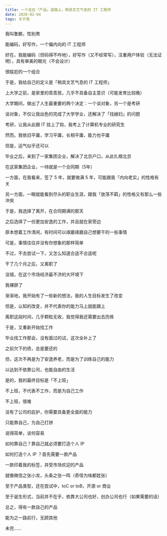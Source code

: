 ```yaml
---
title: 一个走在「产品」道路上，稍具文艺气息的 IT 工程师
date: 2020-02-04
tags: 关于我
---
```


我叫鲁鹏，性别男

能编码，好写作，一个偏内向的 IT 工程师

好在，我能编码（但码得不咋地），好写作（又不经常写），注重用户体验（无法证明），具有审美的眼光（不会设计）

很尴尬的一个组合

于是，我给自己的定义是「稍具文艺气息的 IT 工程师」

上大学之前，是家里的乖乖孩，几乎不具备自主意识（可能发育比较晚）

大学期间，做出了人生最重要的两个决定：一个谈对象，另一个是考研

谈对象，不仅让我出色的完成了大学学业，还解决了「找媳妇」的问题

考研，让我从此跟 IT 挂上了钩，我考上了计算机专业的研究生

然而，我依旧平庸，学习平庸，长相平庸，能力也平庸

但是，运气似乎还可以

毕业之后，来到了一家集团企业，解决了北京户口，从此扎根北京

在这家集团企业，一待就是一个合同期（5年）

一方面，在我看来，签了 5 年，就要做满 5 年，可能跟我「内向老实」的性格有关

另一方面，一眼就能看到尽头的职业生涯，跟我「放荡不羁」的性格又有那么一些冲突

于是，我选择了离开，在合同期满的那天

之后选择了一份更加安逸的工作，并且就在家旁边

原本想着工作清闲，有时间可以琢磨琢磨自己想要干的一些事情

可是，事情往往并没有你想象的那样简单

不过，不去尝试一下，又怎么知道合适不合适呢

干了几个月之后，又离职了

没错，在这个市场经济最不济的大环境下

我裸辞了

渐渐地，我开始有了一些新的想法，我的人生目标发生了改变

但是，认知的改变，并不代表你的能力马上就能跟上

离职这段时间，几乎颗粒无收，我觉得我还需要出去历练

于是，又重新开始找工作

毕业找工作那会，没有面过的试，这次全补上了

之前欠下的债，总是要还的

但，这次不再是为了安逸养老，而是为了训练自己的能力

以达到不依靠公司，也能自由的生活

是的，我的最终目标是「不上班」

不上班，不代表不工作，而是为自己工作

不上班，很难

没有了公司的庇护，你需要具备更全面的能力

只能靠自己，为自己打拼

说得简单，谈何容易

如何靠自己？靠自己就必须要打造个人 IP

如何打造个人 IP ？首先需要一款产品

一款印着我的标签，并受市场欢迎的产品

就像微信之张小龙，头条之张一鸣（奇怪为啥都姓张）

至于产品类型，还在尝试中，toC or toB，开源 or 商业

至于诞生形式，当前并不在乎，依靠大公司也好，创办公司也行（如果需要的话）

总之，得有一款自己的产品

能为之一路前行，无顾其他

未完……